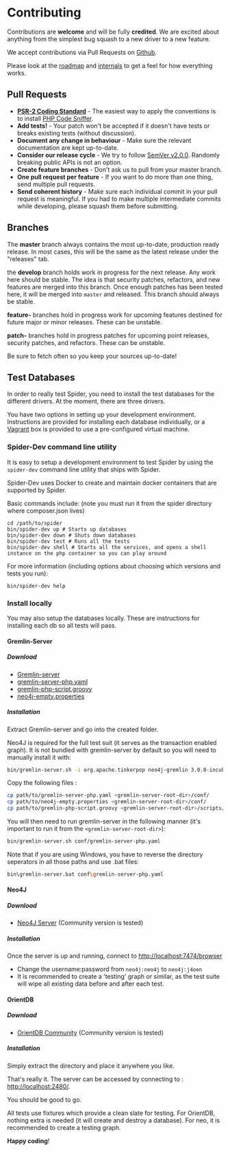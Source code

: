 # Contributing
Contributions are **welcome** and will be fully **credited**.
We are excited about anything from the simplest bug squash to a new driver to a new feature.

We accept contributions via Pull Requests on [Github](https://github.com/spider/spider).

Please look at the [roadmap](roadmap.md) and [internals](internals.md) to get a feel for how everything works.

## Pull Requests
- **[PSR-2 Coding Standard](https://github.com/php-fig/fig-standards/blob/master/accepted/PSR-2-coding-style-guide.md)** - The easiest way to apply the conventions is to install [PHP Code Sniffer](http://pear.php.net/package/PHP_CodeSniffer).
- **Add tests!** - Your patch won't be accepted if it doesn't have tests or breaks existing tests (without discussion).
- **Document any change in behaviour** - Make sure the relevant documentation are kept up-to-date.
- **Consider our release cycle** - We try to follow [SemVer v2.0.0](http://semver.org/). Randomly breaking public APIs is not an option.
- **Create feature branches** - Don't ask us to pull from your master branch.
- **One pull request per feature** - If you want to do more than one thing, send multiple pull requests.
- **Send coherent history** - Make sure each individual commit in your pull request is meaningful. If you had to make multiple intermediate commits while developing, please squash them before submitting.

## Branches
The **master** branch always contains the most up-to-date, production ready release. In most cases, this will be the same as the latest release under the "releases" tab.

the **develop** branch holds work in progress for the next release. Any work here should be stable. The idea is that security patches, refactors, and new features are merged into this branch. Once enough patches has been tested here, it will be merged into `master` and released. This branch should always be stable.

**feature-** branches hold in progress work for upcoming features destined for future major or minor releases. These can be unstable.

**patch-** branches hold in progress patches for upcoming point releases, security patches, and refactors. These can be unstable.

Be sure to fetch often so you keep your sources up-to-date!

## Test Databases
In order to really test Spider, you need to install the test databases for the different drivers.
At the moment, there are three drivers. 

You have two options in setting up your development environment. Instructions are provided for installing each database individually, or a [Vagrant](http://vagrantup.com/) box is provided to use a pre-configured virtual machine.

### Spider-Dev command line utility
It is easy to setup a development environment to test Spider by using the `spider-dev` command line utility that ships with Spider.

Spider-Dev uses Docker to create and maintain docker containers that are supported by Spider.

Basic commands include: (note you must run it from the spider directory where composer.json lives)
```
cd /path/to/spider
bin/spider-dev up # Starts up databases
bin/spider-dev down # Shuts down databases
bin/spider-dev test # Runs all the tests
bin/spider-dev shell # Starts all the services, and opens a shell instance on the php container so you can play around
```

For more information (including options about choosing which versions and tests you run):

```
bin/spider-dev help
```

### Install locally
You may also setup the databases locally. These are instructions for installing each db so all tests will pass.

#### Gremlin-Server
##### Download
- [Gremlin-server](https://www.apache.org/dist/incubator/tinkerpop/3.0.0-incubating/apache-gremlin-server-3.0.0-incubating-bin.zip)
- [gremlin-server-php.yaml](https://raw.githubusercontent.com/PommeVerte/gremlin-php/master/src/tests/gremlin-server-php.yaml)
- [gremlin-php-script.groovy](https://raw.githubusercontent.com/PommeVerte/gremlin-php/master/src/tests/gremlin-php-script.groovy)
- [neo4j-empty.properties](https://raw.githubusercontent.com/PommeVerte/gremlin-php/master/src/tests/neo4j-empty.properties)

##### Installation
Extract Gremlin-server and go into the created folder.

Neo4J is required for the full test suit (it serves as the transaction enabled graph). It is not bundled with gremlin-server by default so you will need to manually install it with:

```bash
bin/gremlin-server.sh -i org.apache.tinkerpop neo4j-gremlin 3.0.0-incubating
```
Copy the following files :

```bash
cp path/to/gremlin-server-php.yaml <gremlin-server-root-dir>/conf/
cp path/to/neo4j-empty.properties <gremlin-server-root-dir>/conf/
cp path/to/gremlin-php-script.groovy <gremlin-server-root-dir>/scripts/
```

You will then need to run gremlin-server in the following manner (it's important to run it from the `<gremlin-server-root-dir>`):

```bash
bin/gremlin-server.sh conf/gremlin-server-php.yaml
```

Note that if you are using Windows, you have to reverse the directory seperators in all those paths
and use .bat files:
```bash
bin\gremlin-server.bat conf\gremlin-server-php.yaml
```

#### Neo4J
##### Download
- [Neo4J Server](http://neo4j.com/download/) (Community version is tested)

##### Installation
Once the server is up and running, connect to [http://localhost:7474/browser](http://localhost:7474/browser) 
- Change the username:password from `neo4j:neo4j` to `neo4j:j4oen`
- It is recommended to create a 'testing' graph or similar, as the test suite will wipe all existing data before and after each test.

#### OrientDB
##### Download
- [OrientDB Community](http://orientdb.com/download/) (Community version is tested)

##### Installation
Simply extract the directory and place it anywhere you like.

That's really it. The server can be accessed by connecting to : [http://localhost:2480/](http://localhost:2480/).

You should be good to go.

All tests use fixtures which provide a clean slate for testing. For OrientDB, nothing extra is needed
(it will create and destroy a database).
For neo, it is recommended to create a testing graph.

**Happy coding**!
